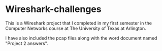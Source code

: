 # Wireshark-challenges

This is a Wireshark project that I completed in my first semester in the  Computer Networks course at The University of Texas at Arlington.

I have also included the pcap files along with the word document named "Project 2 answers".
